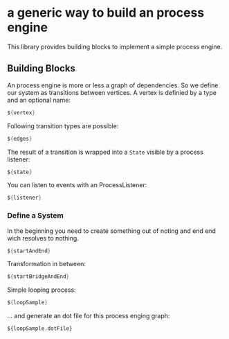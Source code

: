 # a generic way to build an process engine

This library provides building blocks to implement a simple process engine. 

## Building Blocks

An process engine is more or less a graph of dependencies. So we define our system as transitions between vertices. 
A vertex is definied by a type and an optional name:

```java
${vertex}
```

Following transition types are possible:

```java
${edges}
```

The result of a transition is wrapped into a `State` visible by a process listener:

```java
${state}
```

You can listen to events with an ProcessListener:

```java
${listener}
```


### Define a System

In the beginning you need to create something out of noting and end end wich resolves to nothing.

```java
${startAndEnd}
```

Transformation in between:

```java
${startBridgeAndEnd}
```

Simple looping process:

```java
${loopSample}
```

... and generate an dot file for this process enging graph: 

```
${loopSample.dotFile}
```
